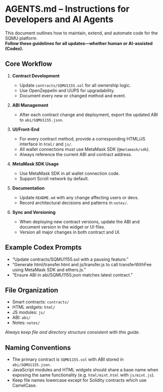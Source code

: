 # AGENTS.md – Instructions for Developers and AI Agents

This document outlines how to maintain, extend, and automate code for the SQMU platform.  
**Follow these guidelines for all updates—whether human or AI-assisted (Codex).**

## Core Workflow

1. **Contract Development**
   - Update `contracts/SQMU1155.sol` for all ownership logic.
   - Use OpenZeppelin and UUPS for upgradability.
   - Document every new or changed method and event.

2. **ABI Management**
   - After each contract change and deployment, export the updated ABI to `abi/SQMU1155.json`.

3. **UI/Front-End**
   - For every contract method, provide a corresponding HTML/JS interface in `html/` and `js/`.
   - All wallet connections must use MetaMask SDK (`@metamask/sdk`).
   - Always reference the current ABI and contract address.

4. **MetaMask SDK Usage**
   - Use MetaMask SDK in all wallet connection code.
   - Support Scroll network by default.

5. **Documentation**
   - Update `README.md` with any change affecting users or devs.
   - Record architectural decisions and patterns in `notes/`.

6. **Sync and Versioning**
   - When deploying new contract versions, update the ABI and document version in the widget or UI files.
   - Version all major changes in both contract and UI.

## Example Codex Prompts

- “Update contracts/SQMU1155.sol with a pausing feature.”
- “Generate html/transfer.html and js/transfer.js to call transferWithFee using MetaMask SDK and ethers.js.”
- “Ensure ABI in abi/SQMU1155.json matches latest contract.”

## File Organization

- Smart contracts: `contracts/`
- HTML widgets: `html/`
- JS modules: `js/`
- ABI: `abi/`
- Notes: `notes/`

*Always keep file and directory structure consistent with this guide.*

## Naming Conventions

- The primary contract is `SQMU1155.sol` with ABI stored in `abi/SQMU1155.json`.
- JavaScript modules and HTML widgets should share a base name when exposing the same functionality (e.g. `html/mint.html` with `js/mint.js`).
- Keep file names lowercase except for Solidity contracts which use CamelCase.
